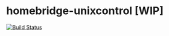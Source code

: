 # homebridge-unixcontrol [WIP]

[![Build Status](https://travis-ci.org/sahilchaddha/homebridge-unixcontrol.svg?branch=master)](https://travis-ci.org/sahilchaddha/homebridge-unixcontrol)